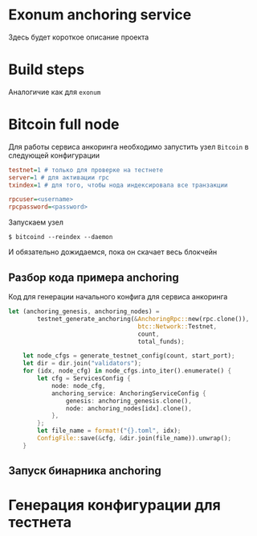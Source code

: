 # Exonum anchoring service

Здесь будет короткое описание проекта

# Build steps

Аналогичие как для `exonum`

# Bitcoin full node 

Для работы сервиса анкоринга необходимо запустить узел `Bitcoin` в следующей конфигурации
```ini
testnet=1 # только для проверке на тестнете
server=1 # для активации rpc
txindex=1 # для того, чтобы нода индексировала все транзакции 

rpcuser=<username>
rpcpassword=<password>
```

Запускаем узел
```
$ bitcoind --reindex --daemon
```
И обязательно дожидаемся, пока он скачает весь блокчейн

## Разбор кода примера anchoring 

Код для генерации начального конфига для сервиса анкоринга
```rust
let (anchoring_genesis, anchoring_nodes) =
        testnet_generate_anchoring(&AnchoringRpc::new(rpc.clone()),
                                    btc::Network::Testnet,
                                    count,
                                    total_funds);

    let node_cfgs = generate_testnet_config(count, start_port);
    let dir = dir.join("validators");
    for (idx, node_cfg) in node_cfgs.into_iter().enumerate() {
        let cfg = ServicesConfig {
            node: node_cfg,
            anchoring_service: AnchoringServiceConfig {
                genesis: anchoring_genesis.clone(),
                node: anchoring_nodes[idx].clone(),
            },
        };
        let file_name = format!("{}.toml", idx);
        ConfigFile::save(&cfg, &dir.join(file_name)).unwrap();
    }
```

## Запуск бинарника anchoring

# Генерация конфигурации для тестнета

